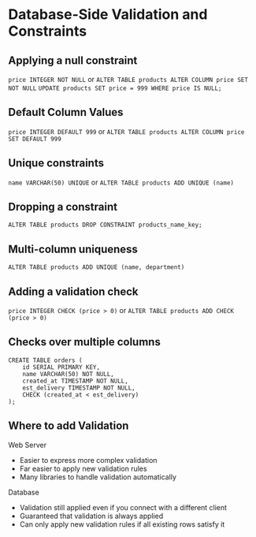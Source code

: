 # Database-Side Validation and Constraints

## Applying a null constraint

`price INTEGER NOT NULL` or `ALTER TABLE products ALTER COLUMN price SET NOT NULL`
`UPDATE products SET price = 999 WHERE price IS NULL;`

## Default Column Values

`price INTEGER DEFAULT 999` or `ALTER TABLE products ALTER COLUMN price SET DEFAULT 999`

## Unique constraints

`name VARCHAR(50) UNIQUE` or `ALTER TABLE products ADD UNIQUE (name)`

## Dropping a constraint

`ALTER TABLE products DROP CONSTRAINT products_name_key;`

## Multi-column uniqueness

`ALTER TABLE products ADD UNIQUE (name, department)`

## Adding a validation check

`price INTEGER CHECK (price > 0)` or `ALTER TABLE products ADD CHECK (price > 0)`

## Checks over multiple columns

```postgresql
CREATE TABLE orders (
	id SERIAL PRIMARY KEY,
	name VARCHAR(50) NOT NULL,
	created_at TIMESTAMP NOT NULL,
	est_delivery TIMESTAMP NOT NULL,
	CHECK (created_at < est_delivery)
);
```

## Where to add Validation

Web Server
* Easier to express more complex validation
* Far easier to apply new validation rules
* Many libraries to handle validation automatically

Database
* Validation still applied even if you connect with a different client
* Guaranteed that validation is always applied
* Can only apply new validation rules if all existing rows satisfy it
